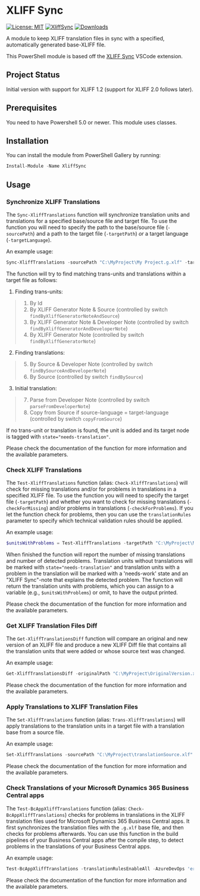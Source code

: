 # XLIFF Sync

[![License: MIT](https://img.shields.io/badge/License-MIT-blue.svg)](https://opensource.org/licenses/MIT)
[![XliffSync](https://img.shields.io/powershellgallery/v/XliffSync.svg?style=flat-square&label=XliffSync)](https://www.powershellgallery.com/packages/XliffSync/)
[![Downloads](https://img.shields.io/powershellgallery/dt/XliffSync.svg?style=flat-square&color=blue)](https://www.powershellgallery.com/packages/XliffSync/)

A module to keep XLIFF translation files in sync with a specified, automatically generated base-XLIFF file.

This PowerShell module is based off the [XLIFF Sync](https://github.com/rvanbekkum/vsc-xliff-sync) VSCode extension.

## Project Status

Initial version with support for XLIFF 1.2 (support for XLIFF 2.0 follows later).

## Prerequisites

You need to have Powershell 5.0 or newer. This module uses classes.

## Installation

You can install the module from PowerShell Gallery by running:

```powershell
Install-Module -Name XliffSync
```

## Usage

### Synchronize XLIFF Translations

The `Sync-XliffTranslations` function will synchronize translation units and translations for a specified base/source file and target file.
To use the function you will need to specify the path to the base/source file (`-sourcePath`) and a path to the target file (`-targetPath`) _or_ a target language (`-targetLanguage`).

An example usage:

```powershell
Sync-XliffTranslations -sourcePath "C:\MyProject\My Project.g.xlf" -targetPath "C:\MyProject\My Project.nl-NL.xlf" -findByXliffGeneratorNoteAndSource -findByXliffGeneratorAndDeveloperNote -findByXliffGeneratorNote -reportProgress
```

The function will try to find matching trans-units and translations within a target file as follows:

1. Finding trans-units:
> 1. By Id
> 2. By XLIFF Generator Note & Source (controlled by switch `findByXliffGeneratorNoteAndSource`)
> 3. By XLIFF Generator Note & Developer Note (controlled by switch `findByXliffGeneratorAndDeveloperNote`)
> 4. By XLIFF Generator Note (controlled by switch `findByXliffGeneratorNote`)

2. Finding translations:
> 5. By Source & Developer Note (controlled by switch `findBySourceAndDeveloperNote`)
> 6. By Source (controlled by switch `findBySource`)

3. Initial translation:
> 7. Parse from Developer Note (controlled by switch `parseFromDeveloperNote`)
> 8. Copy from Source if source-language = target-language (controlled by switch `copyFromSource`)

If no trans-unit or translation is found, the unit is added and its target node is tagged with `state="needs-translation"`.

Please check the documentation of the function for more information and the available parameters.

### Check XLIFF Translations

The `Test-XliffTranslations` function (alias: `Check-XliffTranslations`) will check for missing translations and/or for problems in translations in a specified XLIFF file.
To use the function you will need to specify the target file (`-targetPath`) and whether you want to check for missing translations (`-checkForMissing`) and/or problems in translations (`-checkForProblems`).
If you let the function check for problems, then you can use the `translationRules` parameter to specify which technical validation rules should be applied.

An example usage:

```powershell
$unitsWithProblems = Test-XliffTranslations -targetPath "C:\MyProject\My Project.nl-NL.xlf" -checkForMissing -reportProgress
```

When finished the function will report the number of missing translations and number of detected problems.
Translation units without translations will be marked with `state="needs-translation"` and translation units with a problem in the translation will be marked with a 'needs-work' state and an "XLIFF Sync"-note that explains the detected problem.
The function will return the translation units with problems, which you can assign to a variable (e.g., `$unitsWithProblems`) or omit, to have the output printed.

Please check the documentation of the function for more information and the available parameters.

### Get XLIFF Translation Files Diff

The `Get-XliffTranslationsDiff` function will compare an original and new version of an XLIFF file and produce a new XLIFF Diff file that contains all the translation units that were added or whose source text was changed.

An example usage:

```powershell
Get-XliffTranslationsDiff -originalPath "C:\MyProject\OriginalVersion.xlf" -newPath "C:\MyProject\NewVersion.xlf" -diffPath "C:\MyProject\Diff.xlf" -reportProgress
```

Please check the documentation of the function for more information and the available parameters.

### Apply Translations to XLIFF Translation Files

The `Set-XliffTranslations` function (alias: `Trans-XliffTranslations`) will apply translations to the translation units in a target file with a translation base from a source file.

An example usage:

```powershell
Set-XliffTranslations -sourcePath "C:\MyProject\translationSource.xlf" -targetPath "C:\MyProject\translationTarget.xlf"
```

Please check the documentation of the function for more information and the available parameters.

### Check Translations of your Microsoft Dynamics 365 Business Central apps

The `Test-BcAppXliffTranslations` function (alias: `Check-BcAppXliffTranslations`) checks for problems in translations in the XLIFF translation files used for Microsoft Dynamics 365 Business Central apps.
It first synchronizes the translation files with the `.g.xlf` base file, and then checks for problems afterwards.
You can use this function in the build pipelines of your Business Central apps after the compile step, to detect problems in the translations of your Business Central apps.

An example usage:

```powershell
Test-BcAppXliffTranslations -translationRulesEnableAll -AzureDevOps 'error' -printProblems
```

Please check the documentation of the function for more information and the available parameters.
